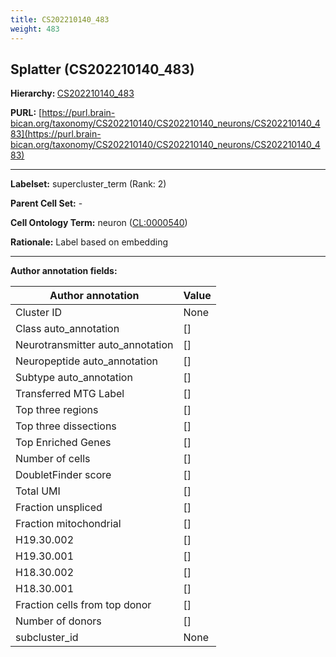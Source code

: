 ```yaml
---
title: CS202210140_483
weight: 483
---
```

## Splatter (CS202210140_483)
<b>Hierarchy: </b>
[CS202210140_483](../CS202210140_483)

**PURL:** [https://purl.brain-bican.org/taxonomy/CS202210140/CS202210140_neurons/CS202210140_483](https://purl.brain-bican.org/taxonomy/CS202210140/CS202210140_neurons/CS202210140_483)

---


**Labelset:** supercluster_term (Rank: 2)

**Parent Cell Set:** -



**Cell Ontology Term:**  neuron ([CL:0000540](https://www.ebi.ac.uk/ols/ontologies/cl/terms?obo_id=CL:0000540)) 

**Rationale:** Label based on embedding

[MARKER GENES.]: #


---

[TRANSFERRED ANNOTATIONS.]: #


[AUTHOR ANNOTATION FIELDS.]: #


**Author annotation fields:**

| Author annotation | Value |
|-------------------|-------|
|Cluster ID|None|
|Class auto_annotation|[]|
|Neurotransmitter auto_annotation|[]|
|Neuropeptide auto_annotation|[]|
|Subtype auto_annotation|[]|
|Transferred MTG Label|[]|
|Top three regions|[]|
|Top three dissections|[]|
|Top Enriched Genes|[]|
|Number of cells|[]|
|DoubletFinder score|[]|
|Total UMI|[]|
|Fraction unspliced|[]|
|Fraction mitochondrial|[]|
|H19.30.002|[]|
|H19.30.001|[]|
|H18.30.002|[]|
|H18.30.001|[]|
|Fraction cells from top donor|[]|
|Number of donors|[]|
|subcluster_id|None|
